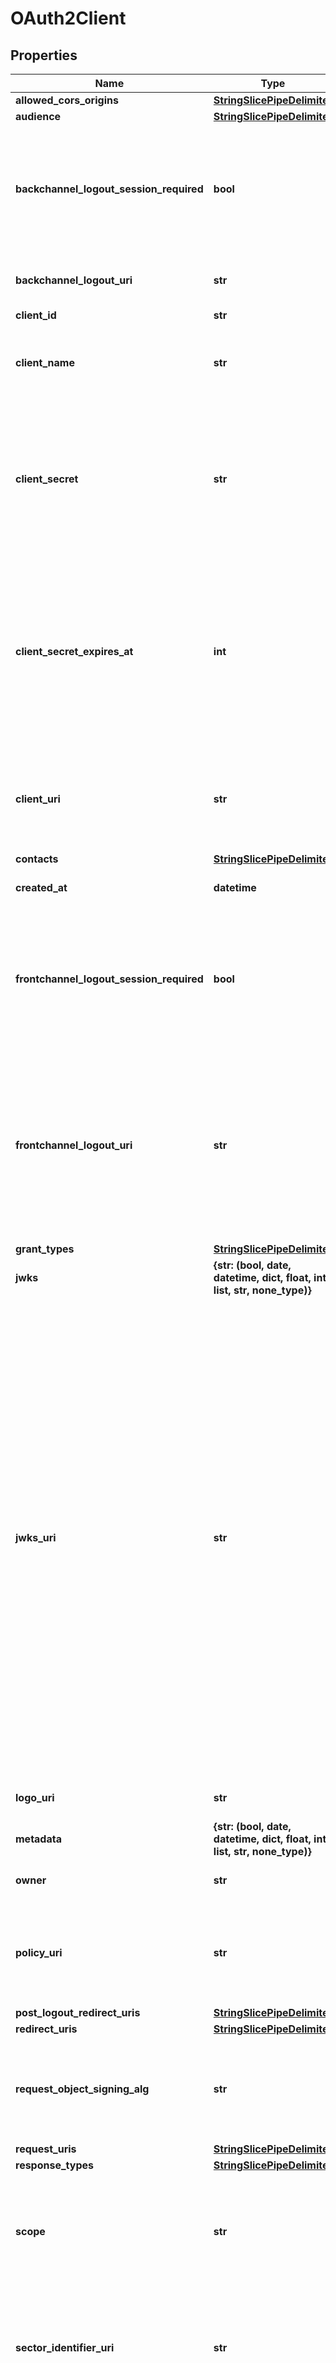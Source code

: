 # OAuth2Client

## Properties
Name | Type | Description | Notes
------------ | ------------- | ------------- | -------------
**allowed_cors_origins** | [**StringSlicePipeDelimiter**](StringSlicePipeDelimiter.md) |  | [optional] 
**audience** | [**StringSlicePipeDelimiter**](StringSlicePipeDelimiter.md) |  | [optional] 
**backchannel_logout_session_required** | **bool** | Boolean value specifying whether the RP requires that a sid (session ID) Claim be included in the Logout Token to identify the RP session with the OP when the backchannel_logout_uri is used. If omitted, the default value is false. | [optional] 
**backchannel_logout_uri** | **str** | RP URL that will cause the RP to log itself out when sent a Logout Token by the OP. | [optional] 
**client_id** | **str** | ID  is the id for this client. | [optional] 
**client_name** | **str** | Name is the human-readable string name of the client to be presented to the end-user during authorization. | [optional] 
**client_secret** | **str** | Secret is the client&#39;s secret. The secret will be included in the create request as cleartext, and then never again. The secret is stored using BCrypt so it is impossible to recover it. Tell your users that they need to write the secret down as it will not be made available again. | [optional] 
**client_secret_expires_at** | **int** | SecretExpiresAt is an integer holding the time at which the client secret will expire or 0 if it will not expire. The time is represented as the number of seconds from 1970-01-01T00:00:00Z as measured in UTC until the date/time of expiration.  This feature is currently not supported and it&#39;s value will always be set to 0. | [optional] 
**client_uri** | **str** | ClientURI is an URL string of a web page providing information about the client. If present, the server SHOULD display this URL to the end-user in a clickable fashion. | [optional] 
**contacts** | [**StringSlicePipeDelimiter**](StringSlicePipeDelimiter.md) |  | [optional] 
**created_at** | **datetime** | CreatedAt returns the timestamp of the client&#39;s creation. | [optional] 
**frontchannel_logout_session_required** | **bool** | Boolean value specifying whether the RP requires that iss (issuer) and sid (session ID) query parameters be included to identify the RP session with the OP when the frontchannel_logout_uri is used. If omitted, the default value is false. | [optional] 
**frontchannel_logout_uri** | **str** | RP URL that will cause the RP to log itself out when rendered in an iframe by the OP. An iss (issuer) query parameter and a sid (session ID) query parameter MAY be included by the OP to enable the RP to validate the request and to determine which of the potentially multiple sessions is to be logged out; if either is included, both MUST be. | [optional] 
**grant_types** | [**StringSlicePipeDelimiter**](StringSlicePipeDelimiter.md) |  | [optional] 
**jwks** | **{str: (bool, date, datetime, dict, float, int, list, str, none_type)}** |  | [optional] 
**jwks_uri** | **str** | URL for the Client&#39;s JSON Web Key Set [JWK] document. If the Client signs requests to the Server, it contains the signing key(s) the Server uses to validate signatures from the Client. The JWK Set MAY also contain the Client&#39;s encryption keys(s), which are used by the Server to encrypt responses to the Client. When both signing and encryption keys are made available, a use (Key Use) parameter value is REQUIRED for all keys in the referenced JWK Set to indicate each key&#39;s intended usage. Although some algorithms allow the same key to be used for both signatures and encryption, doing so is NOT RECOMMENDED, as it is less secure. The JWK x5c parameter MAY be used to provide X.509 representations of keys provided. When used, the bare key values MUST still be present and MUST match those in the certificate. | [optional] 
**logo_uri** | **str** | LogoURI is an URL string that references a logo for the client. | [optional] 
**metadata** | **{str: (bool, date, datetime, dict, float, int, list, str, none_type)}** |  | [optional] 
**owner** | **str** | Owner is a string identifying the owner of the OAuth 2.0 Client. | [optional] 
**policy_uri** | **str** | PolicyURI is a URL string that points to a human-readable privacy policy document that describes how the deployment organization collects, uses, retains, and discloses personal data. | [optional] 
**post_logout_redirect_uris** | [**StringSlicePipeDelimiter**](StringSlicePipeDelimiter.md) |  | [optional] 
**redirect_uris** | [**StringSlicePipeDelimiter**](StringSlicePipeDelimiter.md) |  | [optional] 
**request_object_signing_alg** | **str** | JWS [JWS] alg algorithm [JWA] that MUST be used for signing Request Objects sent to the OP. All Request Objects from this Client MUST be rejected, if not signed with this algorithm. | [optional] 
**request_uris** | [**StringSlicePipeDelimiter**](StringSlicePipeDelimiter.md) |  | [optional] 
**response_types** | [**StringSlicePipeDelimiter**](StringSlicePipeDelimiter.md) |  | [optional] 
**scope** | **str** | Scope is a string containing a space-separated list of scope values (as described in Section 3.3 of OAuth 2.0 [RFC6749]) that the client can use when requesting access tokens. | [optional] 
**sector_identifier_uri** | **str** | URL using the https scheme to be used in calculating Pseudonymous Identifiers by the OP. The URL references a file with a single JSON array of redirect_uri values. | [optional] 
**subject_type** | **str** | SubjectType requested for responses to this Client. The subject_types_supported Discovery parameter contains a list of the supported subject_type values for this server. Valid types include &#x60;pairwise&#x60; and &#x60;public&#x60;. | [optional] 
**token_endpoint_auth_method** | **str** | Requested Client Authentication method for the Token Endpoint. The options are client_secret_post, client_secret_basic, private_key_jwt, and none. | [optional] 
**token_endpoint_auth_signing_alg** | **str** | Requested Client Authentication signing algorithm for the Token Endpoint. | [optional] 
**tos_uri** | **str** | TermsOfServiceURI is a URL string that points to a human-readable terms of service document for the client that describes a contractual relationship between the end-user and the client that the end-user accepts when authorizing the client. | [optional] 
**updated_at** | **datetime** | UpdatedAt returns the timestamp of the last update. | [optional] 
**userinfo_signed_response_alg** | **str** | JWS alg algorithm [JWA] REQUIRED for signing UserInfo Responses. If this is specified, the response will be JWT [JWT] serialized, and signed using JWS. The default, if omitted, is for the UserInfo Response to return the Claims as a UTF-8 encoded JSON object using the application/json content-type. | [optional] 

[[Back to Model list]](../README.md#documentation-for-models) [[Back to API list]](../README.md#documentation-for-api-endpoints) [[Back to README]](../README.md)


